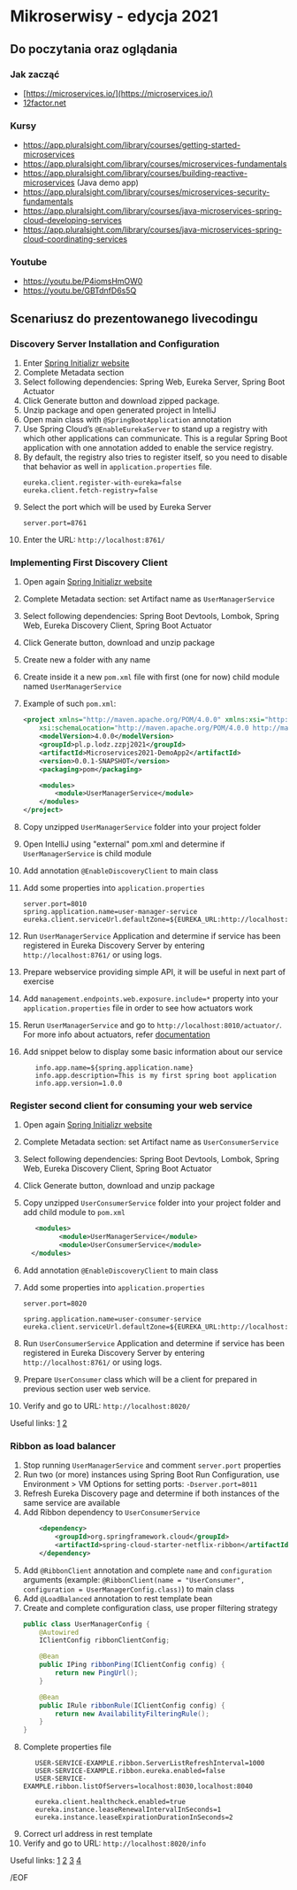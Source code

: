# Mikroserwisy - edycja 2021
## Do poczytania oraz oglądania
### Jak zacząć
* [https://microservices.io/](https://microservices.io/)
* [12factor.net](https://12factor.net/)
### Kursy
* https://app.pluralsight.com/library/courses/getting-started-microservices
* https://app.pluralsight.com/library/courses/microservices-fundamentals
* https://app.pluralsight.com/library/courses/building-reactive-microservices (Java demo app)
* https://app.pluralsight.com/library/courses/microservices-security-fundamentals
* https://app.pluralsight.com/library/courses/java-microservices-spring-cloud-developing-services
* https://app.pluralsight.com/library/courses/java-microservices-spring-cloud-coordinating-services
### Youtube
* https://youtu.be/P4iomsHmOW0
* https://youtu.be/GBTdnfD6s5Q

## Scenariusz do prezentowanego livecodingu

### Discovery Server Installation and Configuration
1. Enter [Spring Initializr website](https://start.spring.io/)
1. Complete Metadata section
1. Select following dependencies: Spring Web, Eureka Server, Spring Boot Actuator
1. Click Generate button and download zipped package.
1. Unzip package and open generated project in IntelliJ
1. Open main class with `@SpringBootApplication` annotation
1. Use Spring Cloud’s `@EnableEurekaServer` to stand up a registry with which other applications can communicate. This is a regular Spring Boot application with one annotation added to enable the service registry.
1. By default, the registry also tries to register itself, so you need to disable that behavior as well in  `application.properties` file.
    ```properties
    eureka.client.register-with-eureka=false
    eureka.client.fetch-registry=false
    ```
1. Select the port which will be used by Eureka Server 
    ```properties
    server.port=8761
    ```
1. Enter the URL: `http://localhost:8761/`

### Implementing First Discovery Client
1. Open again [Spring Initializr website](https://start.spring.io/)
1. Complete Metadata section: set Artifact name as `UserManagerService`
1. Select following dependencies: Spring Boot Devtools, Lombok, Spring Web, Eureka Discovery Client, Spring Boot Actuator
1. Click Generate button, download and unzip package
1. Create new a folder with any name
1. Create inside it a new `pom.xml` file with first (one for now) child module named `UserManagerService`
1. Example of such `pom.xml`:

    ```xml
    <project xmlns="http://maven.apache.org/POM/4.0.0" xmlns:xsi="http://www.w3.org/2001/XMLSchema-instance"
        xsi:schemaLocation="http://maven.apache.org/POM/4.0.0 http://maven.apache.org/xsd/maven-4.0.0.xsd">
        <modelVersion>4.0.0</modelVersion>
        <groupId>pl.p.lodz.zzpj2021</groupId>
        <artifactId>Microservices2021-DemoApp2</artifactId>
        <version>0.0.1-SNAPSHOT</version>
        <packaging>pom</packaging>
    
        <modules>
            <module>UserManagerService</module>
        </modules>
    </project>
    ```
1. Copy unzipped `UserManagerService` folder into your project folder
1. Open IntelliJ using "external" pom.xml and determine if `UserManagerService` is child module
1. Add annotation `@EnableDiscoveryClient` to main class
1. Add some properties into `application.properties`
    ```properties
    server.port=8010
    spring.application.name=user-manager-service
    eureka.client.serviceUrl.defaultZone=${EUREKA_URL:http://localhost:8761/eureka/}
    ```
1. Run `UserManagerService` Application and determine if service has been registered in Eureka Discovery Server by entering `http://localhost:8761/` or using logs.
1. Prepare webservice providing simple API, it will be useful in next part of exercise
1. Add `management.endpoints.web.exposure.include=*` property into your  `application.properties` file in order to see how actuators work
1. Rerun `UserManagerService` and go to `http://localhost:8010/actuator/`. For more info about actuators, refer [documentation](https://docs.spring.io/spring-boot/docs/current/reference/html/production-ready-features.html) 
1. Add snippet below to display some basic information about our service
   ```properties
      info.app.name=${spring.application.name}
      info.app.description=This is my first spring boot application
      info.app.version=1.0.0
   ```

### Register second client for consuming your web service
1. Open again [Spring Initializr website](https://start.spring.io/)
1. Complete Metadata section: set Artifact name as `UserConsumerService`
1. Select following dependencies: Spring Boot Devtools, Lombok, Spring Web, Eureka Discovery Client, Spring Boot Actuator
1. Click Generate button, download and unzip package
1. Copy unzipped `UserConsumerService` folder into your project folder and add child module to `pom.xml`

    ```xml
	   <modules>
		     <module>UserManagerService</module>
		     <module>UserConsumerService</module>
	  </modules>
    ```
1. Add annotation `@EnableDiscoveryClient` to main class
1. Add some properties into `application.properties`
    ```properties
    server.port=8020

    spring.application.name=user-consumer-service
    eureka.client.serviceUrl.defaultZone=${EUREKA_URL:http://localhost:8761/eureka/}
    ```
1. Run `UserConsumerService` Application and determine if service has been registered in Eureka Discovery Server by entering `http://localhost:8761/` or using logs.
1. Prepare `UserConsumer` class which will be a client for prepared in previous section user web service.
1. Verify and go to URL: `http://localhost:8020/`

Useful links:
[1](https://spring.io/guides/gs/service-registration-and-discovery/)
[2](https://spring.io/guides/tutorials/rest/)

### Ribbon as load balancer 
1. Stop running `UserManagerService` and comment `server.port` properties
1. Run two (or more) instances using Spring Boot Run Configuration, use Environment > VM Options for setting ports: `-Dserver.port=8011`
1. Refresh Eureka Discovery page and determine if both instances of the same service are available 
1. Add Ribbon dependency to `UserConsumerService`
    ```xml
        <dependency>
            <groupId>org.springframework.cloud</groupId>
            <artifactId>spring-cloud-starter-netflix-ribbon</artifactId>
        </dependency>
    ```
1. Add `@RibbonClient` annotation and complete `name` and `configuration` arguments (example:  `@RibbonClient(name = "UserConsumer", configuration = UserManagerConfig.class)`) to main class 
1. Add `@LoadBalanced` annotation to rest template bean
1. Create and complete configuration class, use proper filtering strategy
    ```java
    public class UserManagerConfig {
        @Autowired
        IClientConfig ribbonClientConfig;
    
        @Bean
        public IPing ribbonPing(IClientConfig config) {
            return new PingUrl();
        }
    
        @Bean
        public IRule ribbonRule(IClientConfig config) {
            return new AvailabilityFilteringRule();
        }
    }
    ```
1. Complete properties file
    ```properties
       USER-SERVICE-EXAMPLE.ribbon.ServerListRefreshInterval=1000
       USER-SERVICE-EXAMPLE.ribbon.eureka.enabled=false
       USER-SERVICE-EXAMPLE.ribbon.listOfServers=localhost:8030,localhost:8040

       eureka.client.healthcheck.enabled=true
       eureka.instance.leaseRenewalIntervalInSeconds=1
       eureka.instance.leaseExpirationDurationInSeconds=2
    ```
1. Correct url address in rest template
1. Verify and go to URL: `http://localhost:8020/info`

Useful links:
[1](https://spring.io/guides/gs/client-side-load-balancing/)
[2](https://www.baeldung.com/spring-cloud-rest-client-with-netflix-ribbon)
[3](https://howtodoinjava.com/spring-cloud/spring-boot-ribbon-eureka/)
[4](https://spring.io/blog/2020/03/25/spring-tips-spring-cloud-loadbalancer)

/EOF
